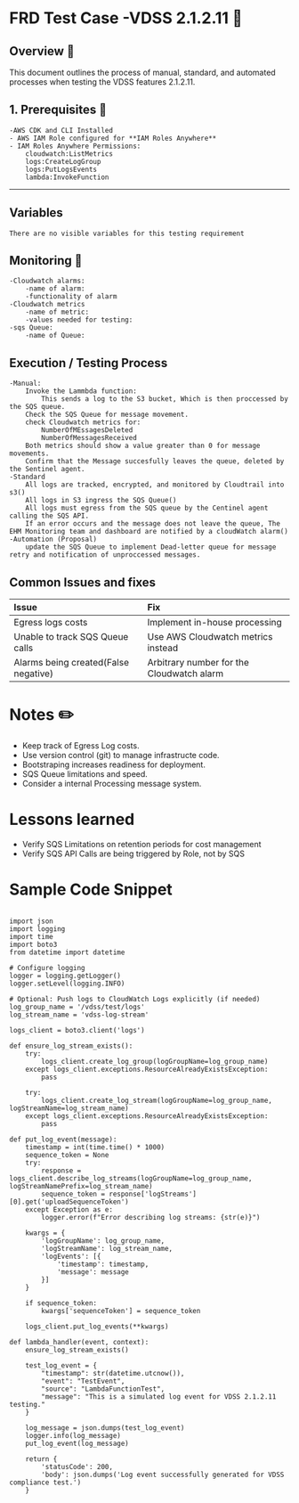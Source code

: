 # FRD Test Case -VDSS 2.1.2.11 :rocket:
## Overview :eyes:
This document outlines the process of manual, standard, and automated processes when testing the VDSS features 2.1.2.11.
## 1. Prerequisites :pill:
    -AWS CDK and CLI Installed
    - AWS IAM Role configured for **IAM Roles Anywhere**
    - IAM Roles Anywhere Permissions:
        cloudwatch:ListMetrics
        logs:CreateLogGroup
        logs:PutLogsEvents
        lambda:InvokeFunction

---
## Variables
    There are no visible variables for this testing requirement
## Monitoring :eyes:
    -Cloudwatch alarms:
        -name of alarm:
        -functionality of alarm
    -Cloudwatch metrics 
        -name of metric:
        -values needed for testing:
    -sqs Queue:
        -name of Queue:

## Execution / Testing Process
    -Manual:
        Invoke the Lammbda function:
            This sends a log to the S3 bucket, Which is then proccessed by the SQS queue.
        Check the SQS Queue for message movement.
        check Cloudwatch metrics for:
            NumberOfMEssagesDeleted
            NumberOfMessagesReceived
        Both metrics should show a value greater than 0 for message movements.
        Confirm that the Message succesfully leaves the queue, deleted by the Sentinel agent.
    -Standard 
        All logs are tracked, encrypted, and monitored by Cloudtrail into s3()
        All logs in S3 ingress the SQS Queue()
        All logs must egress from the SQS queue by the Centinel agent calling the SQS API.
        If an error occurs and the message does not leave the queue, The EHM Monitoring team and dashboard are notified by a cloudWatch alarm()
    -Automation (Proposal)
        update the SQS Queue to implement Dead-letter queue for message retry and notification of unproccessed messages.

## Common Issues and fixes
| Issue | Fix | 
|:-------|:-----|
|Egress logs costs|Implement in-house processing|
|Unable to track SQS Queue calls | Use AWS Cloudwatch metrics instead|
|Alarms being created(False negative) | Arbitrary number for the Cloudwatch alarm|
# Notes :pencil2:
+ Keep track of Egress Log costs.
+ Use version control (git) to manage infrastructe code.
+ Bootstraping increases readiness for deployment.
+ SQS Queue limitations and speed.
+ Consider a internal Processing message system.

# Lessons learned
 - Verify SQS Limitations on retention periods for cost management
 - Verify SQS API Calls are being triggered by Role, not by SQS
# Sample Code Snippet 
```

import json
import logging
import time
import boto3
from datetime import datetime

# Configure logging
logger = logging.getLogger()
logger.setLevel(logging.INFO)

# Optional: Push logs to CloudWatch Logs explicitly (if needed)
log_group_name = '/vdss/test/logs'
log_stream_name = 'vdss-log-stream'

logs_client = boto3.client('logs')

def ensure_log_stream_exists():
    try:
        logs_client.create_log_group(logGroupName=log_group_name)
    except logs_client.exceptions.ResourceAlreadyExistsException:
        pass

    try:
        logs_client.create_log_stream(logGroupName=log_group_name, logStreamName=log_stream_name)
    except logs_client.exceptions.ResourceAlreadyExistsException:
        pass

def put_log_event(message):
    timestamp = int(time.time() * 1000)
    sequence_token = None
    try:
        response = logs_client.describe_log_streams(logGroupName=log_group_name, logStreamNamePrefix=log_stream_name)
        sequence_token = response['logStreams'][0].get('uploadSequenceToken')
    except Exception as e:
        logger.error(f"Error describing log streams: {str(e)}")

    kwargs = {
        'logGroupName': log_group_name,
        'logStreamName': log_stream_name,
        'logEvents': [{
            'timestamp': timestamp,
            'message': message
        }]
    }

    if sequence_token:
        kwargs['sequenceToken'] = sequence_token

    logs_client.put_log_events(**kwargs)

def lambda_handler(event, context):
    ensure_log_stream_exists()
    
    test_log_event = {
        "timestamp": str(datetime.utcnow()),
        "event": "TestEvent",
        "source": "LambdaFunctionTest",
        "message": "This is a simulated log event for VDSS 2.1.2.11 testing."
    }

    log_message = json.dumps(test_log_event)
    logger.info(log_message)
    put_log_event(log_message)

    return {
        'statusCode': 200,
        'body': json.dumps('Log event successfully generated for VDSS compliance test.')
    }
```